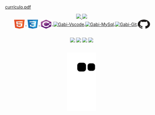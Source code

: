 
[currículo.pdf](httpsgithub.comGabriel-Gith12Gabriel-Gith12files9418862curriculo.pdf)

<div align="center">
  <a href="https://github.com/Gabriel-Gith12">
  <img height="180em" src="https://github-readme-stats.vercel.app/api?username=Gabriel-Gith12&show_icons=true&theme=tokyonight&include_all_commits=true&count_private=true"/>
  <img height="180em" src="https://github-readme-stats.vercel.app/api/top-langs/?username=Gabriel-Gith12&layout=compact&langs_count=7&theme=tokyonight"/>
</div>
    
<div align="center">
  <img align="center" alt="Gabi-HTMLL" height="30" width="40" src="https://raw.githubusercontent.com/devicons/devicon/master/icons/html5/html5-original.svg">
  <img align="center" alt="Gabi-CSS" height="30" width="40" src="https://raw.githubusercontent.com/devicons/devicon/master/icons/css3/css3-original.svg">
  <img align="center" alt="Gabi-Csharp" height="30" width="40" src="https://raw.githubusercontent.com/devicons/devicon/master/icons/csharp/csharp-original.svg">
   <img align="center" alt="Gabi-Vscode" height="30" width="40" src="https://cdn.jsdelivr.net/gh/devicons/devicon/icons/vscode/vscode-original.svg">
   <img align="center" alt="Gabi-MySql" height="30" width="40" src="https://cdn.jsdelivr.net/gh/devicons/devicon/icons/mysql/mysql-original.svg">
   <img align="center" alt="Gabi-Git" height="30" width="40" src="https://cdn.jsdelivr.net/gh/devicons/devicon/icons/git/git-original.svg">
   <img align="center" alt="Gabi-GitHub" height="30" width="40" src="assets/GitHub.png">
</div>
  
##

<div align="center">
    <a href="https://www.facebook.com/gabriel.camargo.7315/" target="_blank"><img src="https://img.shields.io/badge/Facebook-1877F2?style=for-the-badge&logo=facebook&logoColor=white" target="_blank"></a>
    <a href="https://instagram.com/gabicamargo98" target="_blank"><img src="https://img.shields.io/badge/-Instagram-%23E4405F?style=for-the-badge&logo=instagram&logoColor=white" target="_blank"></a>
    <a href="https://www.linkedin.com/in/gabriel-camargo-4bb527216/" target="_blank"><img src="https://img.shields.io/badge/-LinkedIn-%230077B5?style=for-the-badge&logo=linkedin&logoColor=white" target="_blank"></a> 
    <a href = "gabriel.camargo421@gmail.com"><img src="https://img.shields.io/badge/-Gmail-%23333?style=for-the-badge&logo=gmail&logoColor=white" target="_blank"></a>
  </div>
  
##

<div align="center">
 
  ![Snake animation](https://github.com/Gabriel-Gith12/Gabriel-Gith12/blob/output/github-contribution-grid-snake.svg)
 
</div>
